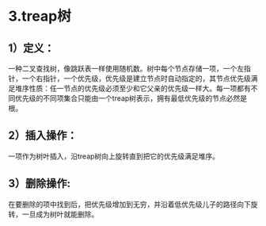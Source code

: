 # 3.treap树
## 1）定义：
一种二叉查找树，像跳跃表一样使用随机数。树中每个节点存储一项，一个左指针，一个右指针，一个优先级，优先级是建立节点时自动指定的，其节点优先级满足堆序性质：任一节点的优先级必须至少和它父亲的优先级一样大。每一项都有不同优先级的不同项集合只能由一个treap树表示，拥有最低优先级的节点必然是根。
## 2）插入操作：
一项作为树叶插入，沿treap树向上旋转直到把它的优先级满足堆序。
## 3）删除操作:
在要删除的项中找到后，把优先级增加到无穷，并沿着低优先级儿子的路径向下旋转，一旦成为树叶就能删除。

